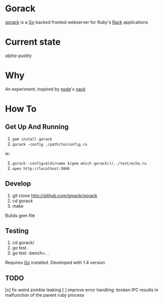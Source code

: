 # Gorack

[gorack] is a [Go] backed fronted webserver for Ruby's [Rack] applications


# Current state

*alpha quality*

# Why

An experiment; inspired by [node]'s [nack]

# How To
## Get Up And Running

1. `gem install gorack`
2. `gorack -config ./path/to/config.ru` 

ie:

1. `gorack -config=$(dirname $(gem which gorack))/../test/echo.ru`
2. `open http://localhost:3000`

## Develop

1. git clone http://github.com/gmarik/gorack
2. cd gorack
3. make

Builds gem file

## Testing

1. cd gorack/
2. go test .
3. go test -bench=. .

Requires [Go] installed. Developed with 1.4 version

## TODO

[x] fix weird zombie leaking
[ ] improve error handling: broken IPC results in malfunction of the parent ruby process


[Go]: http://golang.org
[gorack]: http://github.com/gmarik/gorack
[nack]: http://github.com/josh/nack
[Rack]: http://rack.github.io
[node]: http://nodejs.org

